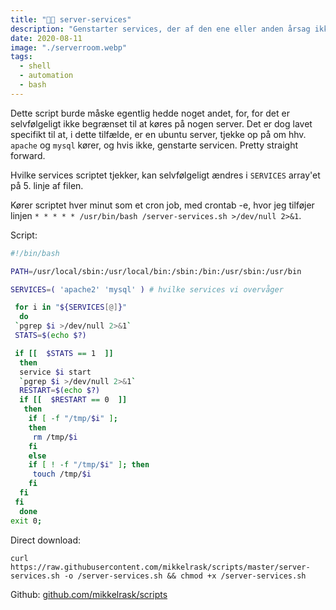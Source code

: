 ```yaml
---
title: "🐕‍🦺 server-services"
description: "Genstarter services, der af den ene eller anden årsag ikke kører. Tænkt til en server, hvor fx apache eller mysql kører."
date: 2020-08-11
image: "./serverroom.webp"
tags:
  - shell
  - automation
  - bash
---
```


Dette script burde måske egentlig hedde noget andet, for, for det er selvfølgeligt ikke begrænset til at køres på nogen server. Det er dog lavet specifikt til at, i dette tilfælde, er en ubuntu server, tjekke op på om hhv. `apache` og `mysql` kører, og hvis ikke, genstarte servicen. Pretty straight forward.

Hvilke services scriptet tjekker, kan selvfølgeligt ændres i `SERVICES` array'et på 5. linje af filen.

Kører scriptet hver minut som et cron job, med crontab -e, hvor jeg tilføjer linjen `* * * * * /usr/bin/bash /server-services.sh >/dev/null 2>&1`.

Script:

```bash
#!/bin/bash

PATH=/usr/local/sbin:/usr/local/bin:/sbin:/bin:/usr/sbin:/usr/bin

SERVICES=( 'apache2' 'mysql' ) # hvilke services vi overvåger

 for i in "${SERVICES[@]}"
  do
 `pgrep $i >/dev/null 2>&1`
 STATS=$(echo $?)

 if [[  $STATS == 1  ]]
  then
  service $i start
  `pgrep $i >/dev/null 2>&1`
  RESTART=$(echo $?)
  if [[  $RESTART == 0  ]]
   then
    if [ -f "/tmp/$i" ];
    then
     rm /tmp/$i
    fi
	else
    if [ ! -f "/tmp/$i" ]; then
     touch /tmp/$i
    fi
  fi
 fi
  done
exit 0;
```

Direct download:

`curl https://raw.githubusercontent.com/mikkelrask/scripts/master/server-services.sh -o /server-services.sh && chmod +x /server-services.sh`

Github: [github.com/mikkelrask/scripts](https://raw.githubusercontent.com/mikkelrask/scripts/master/server-services.sh)
